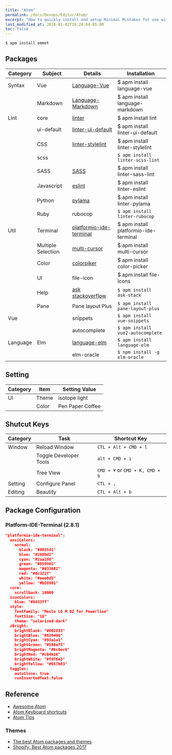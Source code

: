 ```yaml
---
title: "Atom"
permalink: /docs/Devops/Editor/Atom/
excerpt: "How to quickly install and setup Minimal Mistakes for use with GitHub Pages."
last_modified_at: 2018-01-02T16:28:04-05:00
toc: false
---
```


```bash
$ apm install emmet
```

## Packages

| Category | Subject            | Details                                                                     | Installation                          |
| -------- | ------------------ | --------------------------------------------------------------------------- | ------------------------------------- |
| Syntax   | Vue                | [Language-Vue](https://atom.io/packages/language-vue)                       | $ apm install language-vue            |
|          | Markdown           | [Language-Markdown](https://atom.io/packages/language-markdown)             | $ apm install language-markdown       |
| Lint     | core               | [linter](https://atom.io/packages/linter)                                   | $ apm install lint                    |
|          | ui-default         | [linter-ui-default](https://atom.io/packages/linter-ui-default)             | $ apm install linter-ui-default       |
|          | CSS                | [linter-stylelint](https://atom.io/packages/linter-stylelint)               | $ apm install linter-stylelint        |
|          | scss               |                                                                             | `$ apm install linter-scss-lint`      |
|          | SASS               | [SASS](https://atom.io/packages/linter-sass-lint)                           | $ apm install linter-sass-lint        |
|          | Javascript         | [eslint](https://atom.io/packages/linter-eslint)                            | $ apm install linter-eslint           |
|          | Python             | [pylama](https://atom.io/packages/linter-pylama)                            | $ apm install linter-pylama           |
|          | Ruby               | rubocop                                                                     | `$ apm install linter-rubocop`        |
| Util     | Terminal           | [platformio-ide-terminal](https://atom.io/packages/platformio-ide-terminal) | $ apm install platformio-ide-terminal |
|          | Multiple Selection | [multi-cursor](https://atom.io/packages/multi-cursor)                       | $ apm install multi-cursor            |
|          | Color              | [colorpiker](https://atom.io/packages/color-picker)                         | $ apm install color-picker            |
|          | UI                 | file-icon                                                                   | $ apm install file-icons              |
|          | Help               | [ask stackoverflow](https://atom.io/packages/ask-stack)                     | `$ apm install ask-stack`             |
|          | Pane               | Pane layout Plus                                                            | `$ apm install pane-layout-plus`      |
| Vue      |                    | snippets                                                                    | `$ apm install vue-snippets`          |
|          |                    | autocomplete                                                                | `$ apm install vue2-autocomplete`     |
| Language | Elm                | [language-elm](https://atom.io/packages/language-elm)                       | `$ apm install language-elm`          |
|          |                    | elm-oracle                                                                  | `$ npm install -g elm-oracle`         |

## Setting

| Category | Item  | Setting Value    |
| -------- | ----- | ---------------- |
| UI       | Theme | isotope light    |
|          | Color | Pen Paper Coffee |

## Shutcut Keys

| Category | Task                   | Shortcut Key                    |
| -------- | ---------------------- | ------------------------------- |
| Window   | Reload Window          | `CTL + Alt + CMD + l`           |
|          | Toggle Developer Tools | `alt + CMD + i`                 |
|          | Tree View              | `CMD + ¥` or `CMD + K, CMD + b` |
| Setting  | Configure Panel        | `CTL + ,`                       |
| Editing  | Beautify               | `CTL + Alt + b`                 |

## Package Configuration

### Platform-IDE-Terminal (2.8.1)

```json
"platformio-ide-terminal":
  ansiColors:
    normal:
      black: "#003541"
      blue: "#268bd2"
      cyan: "#2aa198"
      green: "#859901"
      magenta: "#d33682"
      red: "#dc322f"
      white: "#eee8d5"
      yellow: "#b58901"
  core:
    scrollback: 10000
  iconColors:
    blue: "#0433ff"
  style:
    fontFamily: "Meslo LG M DZ for Powerline"
    fontSize: "16"
    theme: "solarized-dark"
  zBright:
    brightBlack: "#002833"
    brightBlue: "#839496"
    brightCyan: "#93a1a1"
    brightGreen: "#586e75"
    brightMagenta: "#6c6ec6"
    brightRed: "#cb4b16"
    brightWhite: "#fdf6e3"
    brightYellow: "#657b83"
  toggles:
    autoClose: true
    runInsertedText:false
```

## Reference

-   [Awesome Atom](https://github.com/mehcode/awesome-atom)
-   [Atom Keyboard shortcuts](https://github.com/nwinkler/atom-keyboard-shortcuts)
-   [Atom Tips](https://www.sitepoint.com/12-favorite-atom-tips-and-shortcuts-to-improve-your-workflow/)

### Themes

-   [The best Atom packages and themes](https://medium.com/@Dannypaton/the-best-packages-and-themes-for-atom-fee4860a7955)
-   [Shopify: Best Atom packages 2017](https://www.shopify.com/partners/blog/best-atom-packages-2017)
